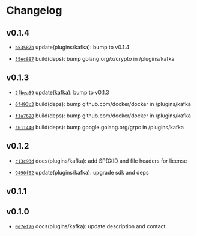# Changelog

## v0.1.4

* [`b53587b`](https://github.com/falcosecurity/plugins/commit/b53587b) update(plugins/kafka): bump to v0.1.4

* [`35ec887`](https://github.com/falcosecurity/plugins/commit/35ec887) build(deps): bump golang.org/x/crypto in /plugins/kafka


## v0.1.3

* [`2fbea59`](https://github.com/falcosecurity/plugins/commit/2fbea59) update(kafka): bump to v0.1.3

* [`6f493c3`](https://github.com/falcosecurity/plugins/commit/6f493c3) build(deps): bump github.com/docker/docker in /plugins/kafka

* [`f1a7628`](https://github.com/falcosecurity/plugins/commit/f1a7628) build(deps): bump github.com/docker/docker in /plugins/kafka

* [`c011440`](https://github.com/falcosecurity/plugins/commit/c011440) build(deps): bump google.golang.org/grpc in /plugins/kafka


## v0.1.2

* [`c13c93d`](https://github.com/falcosecurity/plugins/commit/c13c93d) docs(plugins/kafka): add SPDXID and file headers for license

* [`9490f62`](https://github.com/falcosecurity/plugins/commit/9490f62) update(plugins/kafka): upgrade sdk and deps


## v0.1.1


## v0.1.0

* [`0e7ef76`](https://github.com/falcosecurity/plugins/commit/0e7ef76) docs(plugins/kafka): update description and contact


